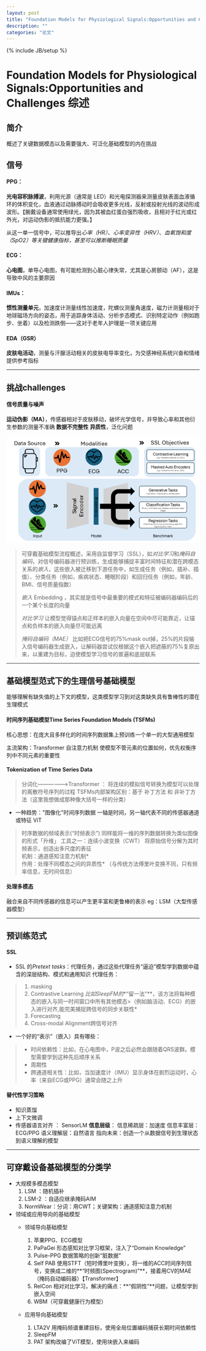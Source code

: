 ```yaml
---
layout: post
title: "Foundation Models for Physiological Signals:Opportunities and Challenges 综述"
description: ""
categories: "论文"
---
```

{% include JB/setup %}

# Foundation Models for Physiological Signals:Opportunities and Challenges 综述
## 简介
概述了关键数据模态以及需要强大、可泛化基础模型的内在挑战

## 信号
#### PPG： 
**光电容积脉搏波**，利用光源（通常是 LED）和光电探测器来测量皮肤表面血液循环的体积变化，血液通过动脉搏动时会吸收更多光线，反射或投射光线的波动形成波形。【腕戴设备通常使用绿光，因为其被血红蛋白强烈吸收，且相对于红光或红外光，对运动伪影的抵抗能力更强。】

从这一单一信号中，可以推导出*心率（HR）*、*心率变异性（HRV）*、*血氧饱和度（SpO2）*等关键健康指标，甚至可以推断*睡眠质量*

#### ECG：
**心电图**，单导心电图，有可能检测到心脏心律失常，尤其是心房颤动（AF），这是导致中风的主要原因

#### IMUs：
**惯性测量单元**，加速度计测量线性加速度，陀螺仪测量角速度，磁力计测量相对于地球磁场方向的姿态，用于追踪身体活动、分析步态模式、识别特定动作（例如跑步、坐着）以及检测跌倒——这对于老年人护理是一项关键应用

#### EDA（GSR）
**皮肤电活动**，测量与汗腺活动相关的皮肤电导率变化，为交感神经系统兴奋和情绪提供参考指标


--------------------------------------------------------------------------
## 挑战challenges
#### 信号质量与噪声
**运动伪影（MA）**，传感器相对于皮肤移动，破坏光学信号，并导致心率和其他衍生参数的测量不准确
**数据不完整性**
**异质性**，泛化问题

![alt text](/images/posts/论文项目/image.png)

>可穿戴基础模型流程概述，采用自监督学习（SSL），如*对比学习*和*掩码自编码*，对信号编码器进行预训练，生成能够捕捉丰富时间特征和潜在跨模态关系的*嵌入*，这些嵌入被迁移到下游任务中，如生成任务（例如，插补、插值）、分类任务（例如，疾病状态、睡眠阶段）和回归任务（例如，年龄、BMI、信号质量指数）
>
>*嵌入*  Embedding ，其实就是信号中最重要的模式和特征被编码器编码后的一个某个长度的向量
>
>*对比学习* 让模型觉得锚点和正样本的嵌入向量在空间中尽可能靠近，让锚点和负样本的嵌入向量尽可能远离
>
>*掩码自编码（MAE）* 比如把ECG信号的75%mask out掉，25%的片段输入信号编码器生成嵌入，让解码器尝试仅根据这个嵌入把遮蔽的75%复原出来，以重建为目标，迫使模型学习信号的普遍和底层联系




-----------------------------------------------------------------------
## 基础模型范式下的生理信号基础模型
能够理解有缺失值的上下文的模型，这类模型学习到对这类缺失具有鲁棒性的潜在生理模式

#### 时间序列基础模型Time Series Foundation Models (TSFMs)
核心思想：在庞大且多样化的时间序列数据集上预训练一个单一的大型通用模型

主流架构：Transformer   自注意力机制 使模型不管元素的位置如何，优先权衡序列中不同元素的重要性

#### Tokenization of Time Series Data

>分词化——————>Transformer  ： 将连续的模拟信号转换为模型可以处理的离散符号序列的过程
>TSFMs内部架构区别：基于 补丁方法 和 非补丁方法（这里我想做成那种像大括号一样的分类）


- 一种趋势："图像化"时间序列数据   一轴是时间，另一轴代表不同的传感器通道或特征   ViT


>时序数据的频域表示(“时频表示”)    同样能将一维的序列数据转换为类似图像的形式「升维」
>工具之一：连续小波变换（CWT） 将原始信号分解为其时频表示，创造出多尺度的表征  
>机制：通道感知注意力机制*       
>作用：处理不同模态之间的异质性*
>（与传统方法傅里叶变换不同，只有频率信息，无时间信息）

#### 处理多模态
融合来自不同传感器的信息可以产生更丰富和更鲁棒的表示
eg：LSM（大型传感器模型）



--------------------------------------------------------------------------
## 预训练范式
#### SSL
- SSL 的*Pretext tasks*：代理任务，通过这些代理任务“逼迫”模型学到数据中蕴含的深层结构、模式和通用知识
代理任务：
>1. masking
>2. Contrastive Learning
>*比如SleepFM的**“留一法"**，该方法将每种模态的嵌入与同一时间窗口中所有其他模态>（例如脑活动、ECG）的嵌入进行对齐,能完美捕捉跨信号的同步关联性*
>3. Forecasting
>4. Cross-modal Alignment跨信号对齐


- 一个好的“表示”（嵌入）具有哪些：
>   - 时间依赖性：比如，在心电图中，P波之后必然会跟随着QRS波群。模型需要学到这种先后顺序关系
>   - 周期性
>   - 跨通道相关性：比如，当加速度计（IMU）显示身体在剧烈运动时，心率（来自ECG或PPG）通常会随之上升

#### 替代性学习策略
- 知识蒸馏
- 上下文微调
- 传感器语言对齐 ： SensorLM
**信息层级**：
    信息稀疏层：加速度
    信息丰富层：ECG/PPG
    语义理解层：自然语言
指向未来：创造一个从数据信号到生理状态到语义理解的模型



------------------------------------------------------------------------
## 可穿戴设备基础模型的分类学
- 大规模多模态模型
  1. LSM ：随机插补
  2. LSM-2 ：自适应继承掩码AIM
  3. NormWear：分词：用CWT；关键架构：通道感知注意力机制
- 领域或应用导向的基础模型
    - 领域导向基础模型
        1. 苹果PPG、ECG模型
        2. PaPaGei     形态感知对比学习框架，注入了“Domain Knowledge”
        3. Pulse-PPG    数据策略的创新“脏数据”
        4. Self PAB     使用STFT（短时傅里叶变换），将一维的ACC时间序列信号，变换成二维的**“时频图(Spectrogram)”**，接着用CV的MAE（掩码自动编码器）【Transformer】
        1. RelCon       相对对比学习，解决的痛点：**“假阴性”**问题，让模型学到嵌入空间
        2. WBM（可穿戴健康行为模型）    

    - 应用导向基础模型
        1. LTA2V  用掩码频谱重建目标，使用全局位置编码捕获长期时间依赖性
        2. SleepFM
        3. PAT     架构改编了ViT模型，使用块嵌入来编码
